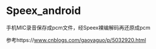 # Speex_android
手机MIC录音保存成pcm文件，经Speex裸编解码再还原成pcm

参考https://www.cnblogs.com/gaoyaguo/p/5032920.html
